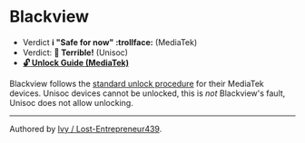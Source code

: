 # Blackview 

* Verdict **ℹ️ "Safe for now" :trollface:** (MediaTek)
* Verdict: **🍅 Terrible!** (Unisoc)
* [**🔓️ Unlock Guide (MediaTek)**](../../misc/generic-unlock.md)


Blackview follows the [standard unlock procedure](../../misc/generic-unlock.md) for their MediaTek devices. Unisoc devices cannot be unlocked, this is *not* Blackview's fault, Unisoc does not allow unlocking.
***
Authored by [Ivy / Lost-Entrepreneur439](https://github.com/Lost-Entrepreneur439).<br/>


